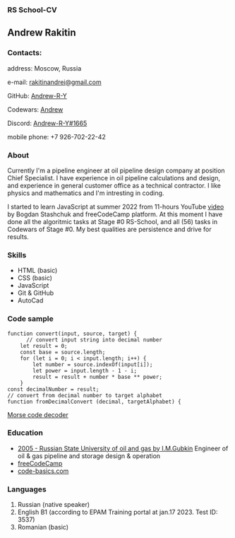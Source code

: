 ### RS School-CV

## Andrew Rakitin
### Contacts:
address: Moscow, Russia

e-mail: <rakitinandrei@gmail.com>

GitHub: [Andrew-R-Y](https://github.com/Andrew-R-Y)

Codewars: [Andrew](https://www.codewars.com/users/rsschool_2e5c6cec6debeeb2)

Discord: [Andrew-R-Y#1665](https://discord.com/)

mobile phone: +7 926-702-22-42

### About

Currently I'm a pipeline engineer at oil pipeline design company at position Chief Specialist. I have experience in oil pipeline calculations and design, and experience in general customer office as a technical contractor. I like physics and mathematics and I'm intresting in coding. 

I started to learn JavaScript at summer 2022 from 11-hours YouTube [video](https://www.youtube.com/watch?v=CxgOKJh4zWE&t=3623s) by Bogdan Stashchuk and freeCodeCamp platform. At this moment I have done all the algoritmic tasks at Stage #0 RS-School, and all (56) tasks in Codewars of Stage #0. My best qualities are persistence and drive for results.

### Skills

+ HTML (basic)
+ CSS (basic)
+ JavaScript
+ Git & GitHub
+ AutoCad

### Code sample

```
function convert(input, source, target) {
      // convert input string into decimal number
    let result = 0;
    const base = source.length;
    for (let i = 0; i < input.length; i++) {
        let number = source.indexOf(input[i]);
        let power = input.length - 1 - i;
        result = result + number * base ** power; 
    }
const decimalNumber = result;
// convert from decimal number to target alphabet
function fromDecimalConvert (decimal, targetAlphabet) {
```

[Morse code decoder](https://github.com/Andrew-R-Y/morse-decoder)

### Education

+ [2005 - Russian State University of oil and gas by I.M.Gubkin](https://en.gubkin.ru/) Engineer of oil & gas pipeline and storage design & operation
+ [freeCodeCamp](https://www.freecodecamp.org/Andrew_RY)
+ [code-basics.com](https://code-basics.com/ru)

### Languages

1. Russian (native speaker)
2. English B1 (according to EPAM Training portal at jan.17 2023. Test ID: 3537)
3. Romanian (basic)